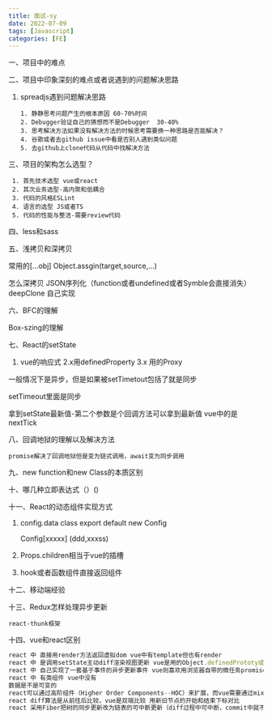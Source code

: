 ```yaml
---
title: 面试-sy
date: 2022-07-09
tags: [Javascript]
categories: [FE]
---
```


一、项目中的难点

二、项目中印象深刻的难点或者说遇到的问题解决思路

1. spreadjs遇到问题解决思路

   ```
   1. 静静思考问题产生的根本原因 60-70%时间
   2. Debugger验证自己的猜想而不是Debugger  30-40%
   3. 思考解决方法如果没有解决方法的时候思考需要换一种思路是否能解决？
   4. 谷歌或者去github issue中看是否别人遇到类似问题
   5. 去github上clone代码从代码中找解决方法
   ```

三、项目的架构怎么选型？

```
 1. 首先技术选型 vue或react
 2. 其次业务选型-高内聚和低耦合
 3. 代码的风格ESLint
 4. 语言的选型 JS或者TS
 5. 代码的性能与整洁-需要review代码
```

四、less和sass

五、浅拷贝和深拷贝

常用的[...obj]  Object.assgin(target,source,...)

怎么深拷贝  JSON序列化（function或者undefined或者Symble会直接消失）   deepClone  自己实现

六、BFC的理解

Box-szing的理解

七、React的setState

1. vue的响应式 2.x用definedProperty 3.x 用的Proxy

一般情况下是异步，但是如果被setTimetout包括了就是同步

setTimeout里面是同步

拿到setState最新值-第二个参数是个回调方法可以拿到最新值 vue中的是nextTick

八、回调地狱的理解以及解决方法

```
promise解决了回调地狱但是变为链式调用，await变为同步调用
```

九、new function和new Class的本质区别

十、哪几种立即表达式（）()

十一、React的动态组件实现方式

1. config.data     class  export default new Config

   Config[xxxxx]  (ddd,xxxss)

2. Props.children相当于vue的插槽
3. hook或者函数组件直接返回组件

十二、移动端经验

十三、Redux怎样处理异步更新

```
react-thunk框架
```

十四、vue和react区别

```javascript
react 中 直接用render方法返回虚拟dom vue中有template但也有render
react 中 是调用setState主动diff渲染视图更新 vue是用的Object.definedPrototy或者v3的Proxy实现订阅发布模式
react 中 自己实现了一套基于事件的异步更新事件 vue则喜欢用浏览器自带的微任务promise
react 中 有类组件 vue中没有
数据是不是可变的
react可以通过高阶组件（Higher Order Components--HOC）来扩展，而vue需要通过mixins来扩展
react diff算法是从前往后比较，vue是双端比较 用新旧节点的开始和结束下标对比
react 采用Fiber把树的同步更新改为链表的可中断更新（diff过程中可中断，commit中就不能中断了）vue采用静态标记的方法提高diff效率
```

